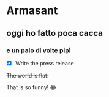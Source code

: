 

# Armasant


## oggi ho fatto poca cacca


### e un paio di volte pipì


- [x] Write the press release

~~The world is flat.~~

That is so funny! :joy:
